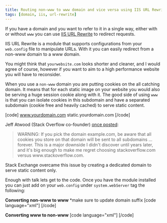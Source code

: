 ```yaml
---
title: Routing non-www to www domain and vice versa using IIS URL Rewrite
tags: [domain, iis, url-rewrite]
---
```


If you have a domain and you want to refer to it in a single way, either with or without <code>www</code> you can use <a href="http://www.iis.net/downloads/microsoft/url-rewrite" target="_blank">IIS URL Rewrite</a> to redirect requests.

IIS URL Rewrite is a module that supports configurations from your <code>web.config</code> file to manipulate URLs. With it you can easily redirect from a non-www domain to a www domain.

You might think that <code>yourwebsite.com</code> looks shorter and cleaner, and I would agree of course, however if you want to aim to a high performance website you will have to reconsider.
<!--more-->

When you use a <code>non-www</code> domain you are putting cookies on the all catching domain. It means that for each static image on your website you would also be serving a huge session cookie along with it. The good side of using <code>www</code> is that you can isolate cookies in this subdomain and have a separated subdomain (cookie free and heavily cached) to serve static content.

[code]
www.yourdomain.com
static.yourdomain.com
[/code]

Jeff Atwood (Stack Overflow co-founder) <a href="http://blog.codinghorror.com/the-great-dub-dub-dub-debate/" target="_blank">once posted</a>:
<blockquote>WARNING: If you pick the domain example.com, be aware that all cookies you store on that domain will be sent to all subdomains … forever. This is a major downside I didn't discover until years later, and it's big enough to make me regret choosing stackoverflow.com versus www.stackoverflow.com.</blockquote>

Stack Exchange overcame this issue by creating a dedicated domain to serve static content only.

Enough with talk lets get to the code. Once you have the module installed you can just add on your <code>web.config</code> under <code>system.webServer</code> tag the following:

<strong>Converting non-www to www</strong> *make sure to update domain suffix
[code language="xml"]
<rewrite>
  <rules>
    <rule name="Canonical" stopProcessing="true">
      <match url=".*" />
      <conditions>
        <add input="{HTTP_HOST}" pattern="^([a-z]+[.]com)$" />
      </conditions>
      <action type="Redirect" url="http://www.{C:0}/{R:0}"
          redirectType="Permanent" />
    </rule>
  </rules>
</rewrite>
[/code]

<strong>Converting www to non-www</strong>
[code language="xml"]
<rewrite>
  <rules>
    <rule name="Canonical" stopProcessing="true">
      <match url=".*" />
      <conditions>
        <add input="{HTTP_HOST}" pattern="^www[.](.+)" />
      </conditions>
      <action type="Redirect" url="http://{C:1}/{R:0}"
          redirectType="Permanent" />
    </rule>
  </rules>
</rewrite>
[/code]
